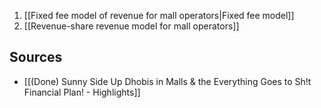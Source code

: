 1. [[Fixed fee model of revenue for mall operators|Fixed fee model]]
2. [[Revenue-share revenue model for mall operators]]

## Sources
- [[(Done) Sunny Side Up Dhobis in Malls & the Everything Goes to Sh!t Financial Plan! - Highlights]]